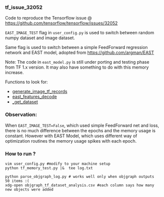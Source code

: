 ### tf_issue_32052


Code to reproduce the Tensorflow issue @ https://github.com/tensorflow/tensorflow/issues/32052

`EAST_IMAGE_TEST` flag in `user_config.py` is used to switch between random numpy dataset and image dataset.

Same flag is used to switch between a simple FeedForward regression network and EAST model, 
adopted from https://github.com/argman/EAST

Note: The code in `east_model.py` is still under porting and testing phase from TF 1.x version.
 It may also have something to do with this memory increase.

Functions to look for:
- [generate_image_tf_records](dummy_datasets.py)
- [ east_features_decode](dummy_datasets.py)
- [_get_dataset](dummy_datasets.py)


### Observation:
When `EAST_IMAGE_TEST=False`, which used simple FeedForward net and loss, there is no much difference between 
the epochs and the memory usage is constant.
However with EAST Model, which uses different way of optimization routines 
the memory usage spikes with each epoch.


### How to run ?

```
vim user_config.py #modify to your machine setup
python tf_memory_test.py |&  tee log.txt

python parse_objgraph_log.py # works well only when objgraph outputs 50 items :(
xdg-open objgraph_tf_dataset_analysis.csv #each column says how many new objects were added
```
